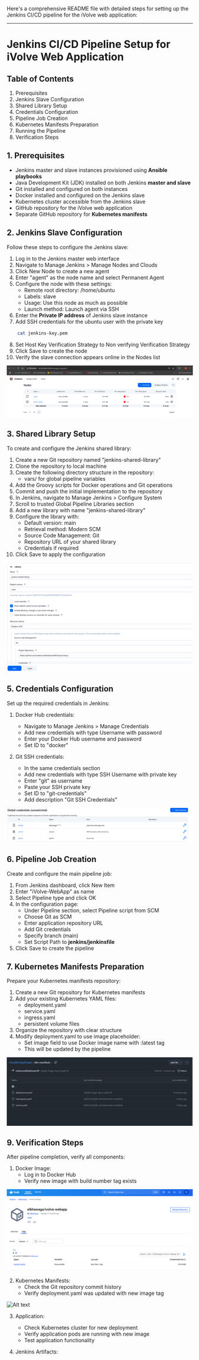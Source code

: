 Here's a comprehensive README file with detailed steps for setting up the Jenkins CI/CD pipeline for the iVolve web application:

---

# Jenkins CI/CD Pipeline Setup for iVolve Web Application

## Table of Contents
1. Prerequisites
2. Jenkins Slave Configuration
3. Shared Library Setup
5. Credentials Configuration
6. Pipeline Job Creation
7. Kubernetes Manifests Preparation
8. Running the Pipeline
9. Verification Steps

## 1. Prerequisites

- Jenkins master and slave instances provisioned using **Ansible playbooks**
- Java Development Kit (JDK) installed on both Jenkins **master and slave**
- Git installed and configured on both instances
- Docker installed and configured on the Jenkins slave
- Kubernetes cluster accessible from the Jenkins slave
- GitHub repository for the iVolve web application
- Separate GitHub repository for **Kubernetes manifests**

## 2. Jenkins Slave Configuration

Follow these steps to configure the Jenkins slave:

1. Log in to the Jenkins master web interface
2. Navigate to Manage Jenkins > Manage Nodes and Clouds
3. Click New Node to create a new agent
4. Enter "agent" as the node name and select Permanent Agent
5. Configure the node with these settings:
   - Remote root directory: /home/ubuntu
   - Labels: slave
   - Usage: Use this node as much as possible
   - Launch method: Launch agent via SSH
6. Enter the **Private IP address** of Jenkins slave instance
7. Add SSH credentials for the ubuntu user with the private key
```bash
    cat jenkins-key.pem
```
8. Set Host Key Verification Strategy to Non verifying Verification Strategy
9. Click Save to create the node
10. Verify the slave connection appears online in the Nodes list

![Alt text](assets/pic1.png)

## 3. Shared Library Setup

To create and configure the Jenkins shared library:

1. Create a new Git repository named "jenkins-shared-library"
2. Clone the repository to  local machine
3. Create the following directory structure in the repository:
   - vars/ for global pipeline variables
4. Add the Groovy scripts for Docker operations and Git operations
5. Commit and push the initial implementation to the repository
6. In Jenkins, navigate to Manage Jenkins > Configure System
7. Scroll to trusted Global Pipeline Libraries section
8. Add a new library with name "jenkins-shared-library"
9. Configure the library with:
   - Default version: main
   - Retrieval method: Modern SCM
   - Source Code Management: Git
   - Repository URL of your shared library
   - Credentials if required
10. Click Save to apply the configuration

![Alt text](assets/pic2.png)


## 5. Credentials Configuration

Set up the required credentials in Jenkins:

1. Docker Hub credentials:
   - Navigate to Manage Jenkins > Manage Credentials
   - Add new credentials with type Username with password
   - Enter your Docker Hub username and password
   - Set ID to "docker"

2. Git SSH credentials:
   - In the same credentials section
   - Add new credentials with type SSH Username with private key
   - Enter "git" as username
   - Paste your SSH private key
   - Set ID to "git-credentials"
   - Add description "Git SSH Credentials"

![Alt text](assets/pic6.png)

## 6. Pipeline Job Creation

Create and configure the main pipeline job:

1. From Jenkins dashboard, click New Item
2. Enter "iVolve-WebApp" as name
3. Select Pipeline type and click OK
4. In the configuration page:
   - Under Pipeline section, select Pipeline script from SCM
   - Choose Git as SCM
   - Enter application repository URL
   - Add Git credentials 
   - Specify branch (main)
   - Set Script Path to **jenkins/jenkinsfile**
5. Click Save to create the pipeline

## 7. Kubernetes Manifests Preparation

Prepare your Kubernetes manifests repository:

1. Create a new Git repository for Kubernetes manifests
2. Add your existing Kubernetes YAML files:
   - deployment.yaml
   - service.yaml
   - ingress.yaml
   - persistent volume files
3. Organize the repository with clear structure
4. Modify deployment.yaml to use image placeholder:
   - Set image field to use  Docker image name with :latest tag
   - This will be updated by the pipeline

![Alt text](assets/pic7.png)


## 9. Verification Steps

After pipeline completion, verify all components:

1. Docker Image:
   - Log in to Docker Hub
   - Verify new image with build number tag exists

![Alt text](assets/pic8.png)

2. Kubernetes Manifests:
   - Check the Git repository commit history
   - Verify deployment.yaml was updated with new image tag

![Alt text](assets/pic12.png)

3. Application:
   - Check Kubernetes cluster for new deployment
   - Verify application pods are running with new image
   - Test application functionality

4. Jenkins Artifacts:


